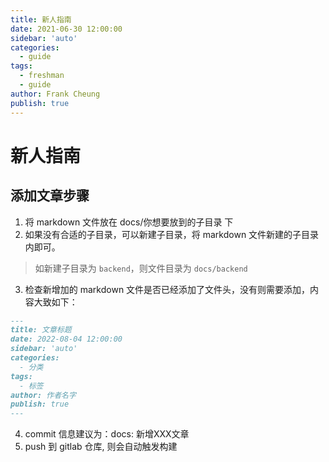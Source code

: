 ```yaml
---
title: 新人指南
date: 2021-06-30 12:00:00
sidebar: 'auto'
categories:
  - guide
tags:
  - freshman
  - guide
author: Frank Cheung
publish: true
---
```


# 新人指南

## 添加文章步骤
1. 将 markdown 文件放在 docs/你想要放到的子目录 下
2. 如果没有合适的子目录，可以新建子目录，将 markdown 文件新建的子目录内即可。
> 如新建子目录为 `backend`，则文件目录为 `docs/backend`
3. 检查新增加的 markdown 文件是否已经添加了文件头，没有则需要添加，内容大致如下：
```markdown
---
title: 文章标题
date: 2022-08-04 12:00:00
sidebar: 'auto'
categories:
  - 分类
tags:
  - 标签
author: 作者名字
publish: true
---
```
4. commit 信息建议为：docs: 新增XXX文章
5. push 到 gitlab 仓库, 则会自动触发构建